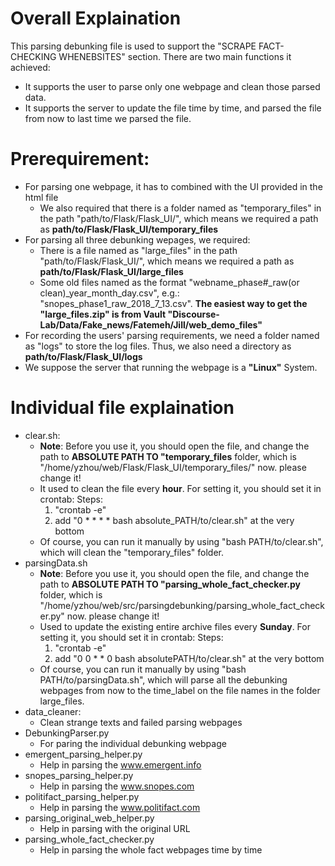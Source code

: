 # Overall Explaination
This parsing debunking file is used to support the "SCRAPE FACT-CHECKING WHENEBSITES" section.
There are two main functions it achieved:
- It supports the user to parse only one webpage and clean those parsed data.
- It supports the server to update the file time by time, and parsed the file from now to last time we parsed the file.

# Prerequirement:
- For parsing one webpage, it has to combined with the UI provided in the html file
	- We also required that there is a folder named as "temporary_files" in the path "path/to/Flask/Flask_UI/", which means we required a path as **path/to/Flask/Flask_UI/temporary_files**
- For parsing all three debunking wepages, we required:
	- There is a file named as "large_files" in the path "path/to/Flask/Flask_UI/", which means we required a path as **path/to/Flask/Flask_UI/large_files**
	- Some old files named as the format "webname_phase#_raw(or clean)_year_month_day.csv", e.g.: "snopes_phase1_raw_2018_7_13.csv".
	**The easiest way to get the "large_files.zip" is from Vault "Discourse-Lab/Data/Fake_news/Fatemeh/Jill/web_demo_files"**
- For recording the users' parsing requirements, we need a folder named as "logs" to store the log files. Thus, we also need a directory as **path/to/Flask/Flask_UI/logs**
- We suppose the server that running the webpage is a **"Linux"** System.

# Individual file explaination
- clear.sh:
	- **Note**:
		Before you use it, you should open the file, and change the path to **ABSOLUTE PATH TO "temporary_files** folder, which is "/home/yzhou/web/Flask/Flask_UI/temporary_files/" now. please change it!
	- It used to clean the file every **hour**. For setting it, you should set it in crontab:
		Steps: 
		1. "crontab -e"
		2. add "0 * * * * bash absolute_PATH/to/clear.sh" at the very bottom
	- Of course, you can run it manually by using "bash PATH/to/clear.sh", which will clean the "temporary_files" folder.
- parsingData.sh
	- **Note**:
		Before you use it, you should open the file, and change the path to **ABSOLUTE PATH TO "parsing_whole_fact_checker.py** folder, which is "/home/yzhou/web/src/parsingdebunking/parsing_whole_fact_checker.py" now. please change it!
	- Used to update the existing entire archive files every **Sunday**. For setting it, you should set it in crontab:
		Steps: 
		1. "crontab -e"
		2. add "0 0 * * 0 bash absolutePATH/to/clear.sh" at the very bottom
	- Of course, you can run it manually by using "bash PATH/to/parsingData.sh", which will parse all the debunking webpages from now to the time_label on the file names in the folder large_files.
- data_cleaner:
	- Clean strange texts and failed parsing webpages
- DebunkingParser.py
	- For paring the individual debunking webpage
- emergent_parsing_helper.py
	- Help in parsing the www.emergent.info
- snopes_parsing_helper.py
	- Help in parsing the www.snopes.com
- politifact_parsing_helper.py
	- Help in parsing the www.politifact.com
- parsing_original_web_helper.py
	- Help in parsing with the original URL
- parsing_whole_fact_checker.py
	- Help in parsing the whole fact webpages time by time




